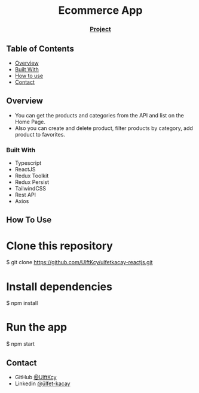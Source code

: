 <h1 align="center">Ecommerce App</h1>


<div align="center">
  <h3>
    <a href="https://ulfetkacay-reactjs.vercel.app/">
      Project
    </a>
  </h3>
</div>

<!-- TABLE OF CONTENTS -->

## Table of Contents

- [Overview](#overview)
- [Built With](#built-with)
- [How to use](#how-to-use)
- [Contact](#contact)

<!-- OVERVIEW -->

## Overview

- You can get the products and categories from the API and list on the Home Page.
- Also you can  create and delete product, filter products by category, add product to favorites.

### Built With

- Typescript
- ReactJS
- Redux Toolkit
- Redux Persist
- TailwindCSS
- Rest API
- Axios

## How To Use

# Clone this repository
$ git clone https://github.com/UlftKcy/ulfetkacay-reactjs.git
# Install dependencies
  $ npm install
# Run the app
  $ npm start

## Contact

- GitHub [@UlftKcy](https://github.com/UlftKcy)
- Linkedin [@ülfet-kacay](https://www.linkedin.com/in/ulfet-kacay/)
